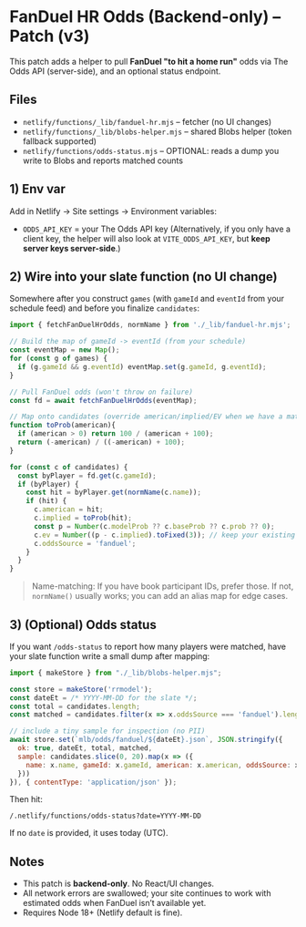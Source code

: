 # FanDuel HR Odds (Backend-only) – Patch (v3)

This patch adds a helper to pull **FanDuel "to hit a home run"** odds via The Odds API (server-side), and an optional status endpoint.

## Files
- `netlify/functions/_lib/fanduel-hr.mjs` – fetcher (no UI changes)
- `netlify/functions/_lib/blobs-helper.mjs` – shared Blobs helper (token fallback supported)
- `netlify/functions/odds-status.mjs` – OPTIONAL: reads a dump you write to Blobs and reports matched counts

## 1) Env var
Add in Netlify → Site settings → Environment variables:
- `ODDS_API_KEY` = your The Odds API key
(Alternatively, if you only have a client key, the helper will also look at `VITE_ODDS_API_KEY`, but **keep server keys server-side**.)

## 2) Wire into your slate function (no UI change)
Somewhere after you construct `games` (with `gameId` and `eventId` from your schedule feed) and before you finalize `candidates`:

```js
import { fetchFanDuelHrOdds, normName } from './_lib/fanduel-hr.mjs';

// Build the map of gameId -> eventId (from your schedule)
const eventMap = new Map();
for (const g of games) {
  if (g.gameId && g.eventId) eventMap.set(g.gameId, g.eventId);
}

// Pull FanDuel odds (won't throw on failure)
const fd = await fetchFanDuelHrOdds(eventMap);

// Map onto candidates (override american/implied/EV when we have a match)
function toProb(american){
  if (american > 0) return 100 / (american + 100);
  return (-american) / ((-american) + 100);
}

for (const c of candidates) {
  const byPlayer = fd.get(c.gameId);
  if (byPlayer) {
    const hit = byPlayer.get(normName(c.name));
    if (hit) {
      c.american = hit;
      c.implied = toProb(hit);
      const p = Number(c.modelProb ?? c.baseProb ?? c.prob ?? 0);
      c.ev = Number((p - c.implied).toFixed(3)); // keep your existing EV calc if different
      c.oddsSource = 'fanduel';
    }
  }
}
```

> Name-matching: If you have book participant IDs, prefer those. If not, `normName()` usually works; you can add an alias map for edge cases.

## 3) (Optional) Odds status
If you want `/odds-status` to report how many players were matched, have your slate function write a small dump after mapping:

```js
import { makeStore } from "./_lib/blobs-helper.mjs";

const store = makeStore('rrmodel');
const dateEt = /* YYYY-MM-DD for the slate */;
const total = candidates.length;
const matched = candidates.filter(x => x.oddsSource === 'fanduel').length;

// include a tiny sample for inspection (no PII)
await store.set(`mlb/odds/fanduel/${dateEt}.json`, JSON.stringify({
  ok: true, dateEt, total, matched,
  sample: candidates.slice(0, 20).map(x => ({
    name: x.name, gameId: x.gameId, american: x.american, oddsSource: x.oddsSource || 'est'
  }))
}), { contentType: 'application/json' });
```

Then hit:
```
/.netlify/functions/odds-status?date=YYYY-MM-DD
```
If no `date` is provided, it uses today (UTC).

## Notes
- This patch is **backend-only**. No React/UI changes.
- All network errors are swallowed; your site continues to work with estimated odds when FanDuel isn’t available yet.
- Requires Node 18+ (Netlify default is fine).
